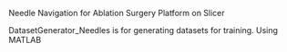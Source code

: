 Needle Navigation for Ablation Surgery Platform on Slicer

DatasetGenerator_Needles is for generating datasets for training. Using MATLAB